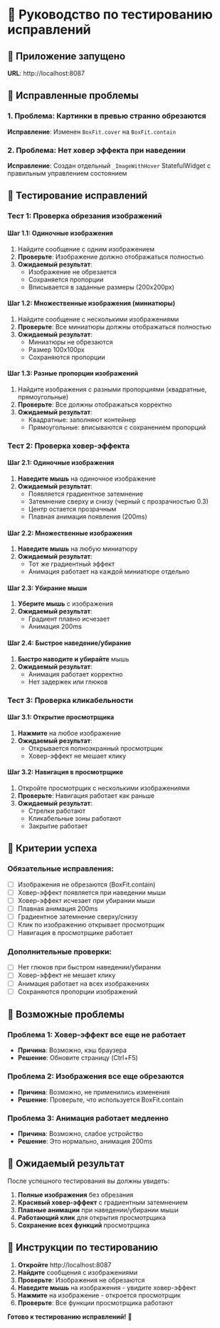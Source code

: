 # 🔧 Руководство по тестированию исправлений

## 🚀 Приложение запущено
**URL**: http://localhost:8087

## 🔧 Исправленные проблемы

### 1. **Проблема: Картинки в превью странно обрезаются**
**Исправление**: Изменен `BoxFit.cover` на `BoxFit.contain`

### 2. **Проблема: Нет ховер эффекта при наведении**
**Исправление**: Создан отдельный `_ImageWithHover` StatefulWidget с правильным управлением состоянием

## 🧪 Тестирование исправлений

### Тест 1: Проверка обрезания изображений

#### Шаг 1.1: Одиночные изображения
1. Найдите сообщение с одним изображением
2. **Проверьте**: Изображение должно отображаться полностью
3. **Ожидаемый результат**: 
   - Изображение не обрезается
   - Сохраняется пропорции
   - Вписывается в заданные размеры (200x200px)

#### Шаг 1.2: Множественные изображения (миниатюры)
1. Найдите сообщение с несколькими изображениями
2. **Проверьте**: Все миниатюры должны отображаться полностью
3. **Ожидаемый результат**: 
   - Миниатюры не обрезаются
   - Размер 100x100px
   - Сохраняются пропорции

#### Шаг 1.3: Разные пропорции изображений
1. Найдите изображения с разными пропорциями (квадратные, прямоугольные)
2. **Проверьте**: Все должны отображаться корректно
3. **Ожидаемый результат**: 
   - Квадратные: заполняют контейнер
   - Прямоугольные: вписываются с сохранением пропорций

### Тест 2: Проверка ховер-эффекта

#### Шаг 2.1: Одиночные изображения
1. **Наведите мышь** на одиночное изображение
2. **Ожидаемый результат**: 
   - Появляется градиентное затемнение
   - Затемнение сверху и снизу (черный с прозрачностью 0.3)
   - Центр остается прозрачным
   - Плавная анимация появления (200ms)

#### Шаг 2.2: Множественные изображения
1. **Наведите мышь** на любую миниатюру
2. **Ожидаемый результат**: 
   - Тот же градиентный эффект
   - Анимация работает на каждой миниатюре отдельно

#### Шаг 2.3: Убирание мыши
1. **Уберите мышь** с изображения
2. **Ожидаемый результат**: 
   - Градиент плавно исчезает
   - Анимация 200ms

#### Шаг 2.4: Быстрое наведение/убирание
1. **Быстро наводите и убирайте** мышь
2. **Ожидаемый результат**: 
   - Анимация работает корректно
   - Нет задержек или глюков

### Тест 3: Проверка кликабельности

#### Шаг 3.1: Открытие просмотрщика
1. **Нажмите** на любое изображение
2. **Ожидаемый результат**: 
   - Открывается полноэкранный просмотрщик
   - Ховер-эффект не мешает клику

#### Шаг 3.2: Навигация в просмотрщике
1. Откройте просмотрщик с несколькими изображениями
2. **Проверьте**: Навигация работает как раньше
3. **Ожидаемый результат**: 
   - Стрелки работают
   - Кликабельные зоны работают
   - Закрытие работает

## 🎯 Критерии успеха

### Обязательные исправления:
- [ ] Изображения не обрезаются (BoxFit.contain)
- [ ] Ховер-эффект появляется при наведении мыши
- [ ] Ховер-эффект исчезает при убирании мыши
- [ ] Плавная анимация 200ms
- [ ] Градиентное затемнение сверху/снизу
- [ ] Клик по изображению открывает просмотрщик
- [ ] Навигация в просмотрщике работает

### Дополнительные проверки:
- [ ] Нет глюков при быстром наведении/убирании
- [ ] Ховер-эффект не мешает клику
- [ ] Анимация работает на всех изображениях
- [ ] Сохраняются пропорции изображений

## 🐛 Возможные проблемы

### Проблема 1: Ховер-эффект все еще не работает
- **Причина**: Возможно, кэш браузера
- **Решение**: Обновите страницу (Ctrl+F5)

### Проблема 2: Изображения все еще обрезаются
- **Причина**: Возможно, не применились изменения
- **Решение**: Проверьте, что используется BoxFit.contain

### Проблема 3: Анимация работает медленно
- **Причина**: Возможно, слабое устройство
- **Решение**: Это нормально, анимация 200ms

## 🎉 Ожидаемый результат

После успешного тестирования вы должны увидеть:
1. **Полные изображения** без обрезания
2. **Красивый ховер-эффект** с градиентным затемнением
3. **Плавные анимации** при наведении/убирании мыши
4. **Работающий клик** для открытия просмотрщика
5. **Сохранение всех функций** просмотрщика

## 📱 Инструкции по тестированию

1. **Откройте** http://localhost:8087
2. **Найдите** сообщения с изображениями
3. **Проверьте**: Изображения не обрезаются
4. **Наведите мышь** на изображения - увидите ховер-эффект
5. **Нажмите** на изображение - откроется просмотрщик
6. **Проверьте**: Все функции просмотрщика работают

**Готово к тестированию исправлений!** 🚀

